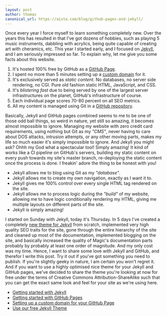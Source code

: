 ```yaml
---
layout: post
author: thomas
canonical_url: https://aista.com/blog/github-pages-and-jekyll/
---
```


Once every year I force myself to learn something completely new. Over the years this has resulted in
that I've got dozens of hobbies, such as playing 5 music instruments, dabbling with acrylics, being
quite capable of creating art with cheramics, etc. This year I started early, and I focused on
[Jekyll](https://jekyllrb.com/), and I am seriously impressed so far. To explain why, let me
give you some facts about this website.

1. It's hosted 100% free by GitHub as a [GitHub Page](https://pages.github.com/).
2. I spent no more than 5 minutes setting up a [custom domain](https://docs.github.com/en/pages/configuring-a-custom-domain-for-your-github-pages-site/managing-a-custom-domain-for-your-github-pages-site) for it.
3. It's exclusively served as _static content_. No databases, no server side rendering, no CGI. Pure old fashion static HTML, JavaScript, and CSS.
4. It's _blistering fast_ due to being served by one of the largest server infrastructures on the planet, GitHub's infrastructure of course.
5. Each individual page scores 70-80 percent on all SEO metrics.
6. All my content is managed using Git in a [GitHub repository](https://github.com/polterguy/polterguy.github.io).

Basically, Jekyll and GitHub pages combined seems to me to be one of those odd ball things, so weird in nature,
yet still so amazing, it becomes almost impossible to ignore. Managing my website with zero credit card
requirements, using nothing but Git as my _"CMS"_, never having to care about DOS attacks, intrusion attempts,
or any other moving parts, makes my life so much easier it's simply impossible to ignore. And Jekyll you might
ask? Ohhh my God what a spectacular tool! Simply amazing! It kind of works like a CI pipeline on GitHub's
servers, building my static content on every push towards my site's master branch, re-deploying the static
content once the process is done. I freakin' adore the thing to be honest with you!

* Jekyll allows me to blog using Git as my _"database"_.
* Jekyll allows me to create my own navigation, exactly as I want it to.
* Jekyll gives me 100% control over every single HTML tag rendered on the site.
* Jekyll allows me to process logic during the _"build"_ of my website, allowing me to have logic conditionally rendering my HTML, giving me multiple layouts on different parts of the site.
* Jekyll is simply amazing!

I started on Sunday with Jekyll, today it's Thursday. In 5 days I've created a completely
[new theme for Jekyll](https://github.com/polterguy/aista-jekyll) from scratch, implemented very
high quality SEO traits for the site, gone through the entire hierarchy of the site and cleaned up most
of the documentation, implemented blogging on the site, and basically increased the quality of Magic's
documentation parts probably by probably at least one order of magnitude. And my only cost was my time.
Hence, I want to share some love with Jekyll and GitHub, and therefor I write this post. Try it out if you've got
something you need to publish. If you're slightly geeky in nature, I am certain you won't regret it.
And if you want to use a highly optimised nice theme for your Jekyll and GitHub pages, we've decided
to share the theme you're looking at now for free under the terms of Creative Commons Attribution-ShareAlike
such that you can get the exact same look and feel for your site as we're using here.

* [Getting started with Jekyll](https://jekyllrb.com/)
* [Getting started with GitHub Pages](https://pages.github.com/)
* [Setting up a custom domain for your GitHub Page](https://docs.github.com/en/pages/configuring-a-custom-domain-for-your-github-pages-site/managing-a-custom-domain-for-your-github-pages-site)
* [Use our free Jekyll Theme](https://github.com/polterguy/aista-jekyll)
